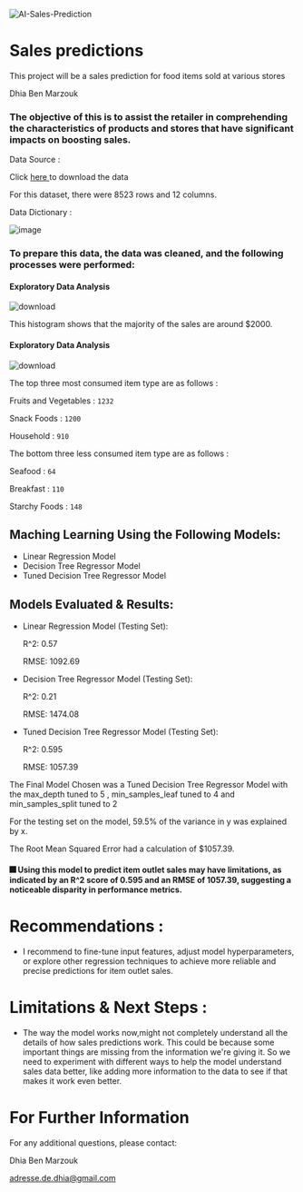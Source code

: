 ![AI-Sales-Prediction](https://github.com/Bmdhia/Sales_Predictions/assets/136000177/ae56003f-7d2d-4348-abdd-9f8e0bfe14d2)

# Sales predictions
This project will be a sales prediction for food items sold at various stores

Dhia Ben Marzouk

### The objective of this is to assist the retailer in comprehending the characteristics of products and stores that have significant impacts on boosting sales.

Data Source :


Click [ here ](https://drive.google.com/file/d/1syH81TVrbBsdymLT_jl2JIf6IjPXtSQw/view) to download the data

 
 For this dataset, there were 8523 rows and 12 columns.

 Data Dictionary :

![image](https://github.com/Bmdhia/sales_predictions/assets/136000177/3767d344-947d-43bd-988d-180b5337c5be)


### To prepare this data, the data was cleaned, and the following processes were performed:

#### Exploratory Data Analysis

![download](https://github.com/Bmdhia/sales_predictions/assets/136000177/86a50149-9fe8-4b5a-a983-f47655fcc812)

This histogram shows that the majority of the sales are around $2000.

#### Exploratory Data Analysis

![download](https://github.com/Bmdhia/sales_predictions/assets/136000177/c9aafaae-3d3b-485c-9e26-2afb5d63db36)

The top three most consumed item type are as follows :

Fruits and Vegetables :  ``` 1232 ``` 

Snack Foods : ``` 1200 ```

Household : ``` 910 ```

The bottom three less consumed item type are as follows : 

Seafood : ``` 64 ```

Breakfast : ``` 110 ```

Starchy Foods : ``` 148 ```

## Maching Learning Using the Following Models:

- Linear Regression Model
- Decision Tree Regressor Model
- Tuned Decision Tree Regressor Model

## Models Evaluated & Results:

- Linear Regression Model (Testing Set):

  R^2: 0.57

  RMSE: 1092.69

- Decision Tree Regressor Model (Testing Set):

  R^2: 0.21

  RMSE: 1474.08

- Tuned Decision Tree Regressor Model (Testing Set):

  R^2: 0.595

  RMSE: 1057.39

The Final Model Chosen was a Tuned Decision Tree Regressor Model with the max_depth tuned to 5 , min_samples_leaf tuned to 4 and min_samples_split tuned to 2

For the testing set on the model, 59.5% of the variance in y was explained by x.

The Root Mean Squared Error had a calculation of $1057.39.

#### 🎆 Using this model to predict item outlet sales may have limitations, as indicated by an R^2 score of 0.595 and an RMSE of 1057.39, suggesting a noticeable disparity in performance metrics.

# Recommendations :
- I recommend to fine-tune input features, adjust model hyperparameters, or explore other regression techniques to achieve more reliable and precise predictions for item outlet sales.

# Limitations & Next Steps : 

- The way the model works now,might not completely understand all the details of how sales predictions work. This could be because some important things are missing from the information we're giving it. So we need to experiment with different ways to help the model understand sales data better, like adding more information to the data to see if that makes it work even better.

# For Further Information
For any additional questions, please contact:

Dhia Ben Marzouk

adresse.de.dhia@gmail.com
